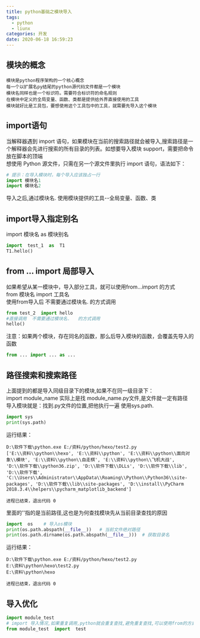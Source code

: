 ```yaml
---
title: python基础之模块导入
tags:
  - python
  - liunx
categories: 开发
date: 2020-06-18 16:59:23
---
```

## 模块的概念

    模块是python程序架构的一个核心概念
    每一个以扩展名py结尾的python源代码文件都是一个模块
    模块名同样也是一个标识符。需要符合标识符的命名规则
    在模块中定义的全局变量、函数、类都是提供给外界直接使用的工具
    模块就好比是工具包，要想使用这个工具包中的工具，就需要先导入这个模块

## import语句
当解释器遇到 import 语句，如果模块在当前的搜索路径就会被导入,搜索路径是一个解释器会先进行搜索的所有目录的列表。如想要导入模块 support，需要把命令放在脚本的顶端
<br/>想使用 Python 源文件，只需在另一个源文件里执行 import 语句，语法如下：<br/>

```python
# 提示：在导入模块时，每个导入应该独占一行
import 模块名1
import 模块名2
```
导入之后,通过模块名.  使用模块提供的工具--全局变量、函数、类

## import导入指定别名
import  模块名  as  模块别名
```python
import  test_1  as  T1
T1.hello()
```
## from ... import 局部导入
如果希望从某一模块中，导入部分工具，就可以使用from...import 的方式
<br/>from  模块名  import 工具名<br/>
使用from导入后  不需要通过模块名.   的方式调用

```python
from test_2  import hello
#直接调用  不需要通过模块名.   的方式调用
hello()
```
注意：如果两个模块，存在同名的函数，那么后导入模块的函数，会覆盖先导入的函数
```python
from ... import ... as ...
```
## 路径搜索和搜索路径
上面提到的都是导入同级目录下的模块,如果不在同一级目录下：
<br/>import  module_name 实际上是找 module_name.py文件,是文件就一定有路径<br/>
导入模块就是：找到.py文件的位置,把他执行一遍   使用sys.path.

```python
import sys
print(sys.path)
```
运行结果：

    D:\软件下载\python.exe E:/资料/python/hexo/test2.py
    ['E:\\资料\\python\\hexo', 'E:\\资料\\python', 'E:\\资料\\python\\面向对象\\模块', 'E:\\资料\\python\\自走棋', 'E:\\资料\\python\\飞机大战', 'D:\\软件下载\\python36.zip', 'D:\\软件下载\\DLLs', 'D:\\软件下载\\lib', 'D:\\软件下载', 'C:\\Users\\Administrator\\AppData\\Roaming\\Python\\Python36\\site-packages', 'D:\\软件下载\\lib\\site-packages', 'D:\\install\\PyCharm 2018.3.4\\helpers\\pycharm_matplotlib_backend']

    进程已结束，退出代码 0

里面的''指的是当前路径,这也是为何查找模块先从当前目录查找的原因
```python
import  os    # 导入os模块
print(os.path.abspath(__file__))   # 当前文件绝对路径
print(os.path.dirname(os.path.abspath(__file__)))  # 获取目录名
```
运行结果：

    D:\软件下载\python.exe E:/资料/python/hexo/test2.py
    E:\资料\python\hexo\test2.py
    E:\资料\python\hexo

    进程已结束，退出代码 0

## 导入优化
```python
import module_test
# import 导入情况,如果重复调用,python就会重复查找,避免重复查找,可以使用from的方式导入
from module_test  import  test
